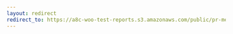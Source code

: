 ```yaml
---
layout: redirect
redirect_to: https://a8c-woo-test-reports.s3.amazonaws.com/public/pr-merge/37582/api/index.html
---
```

